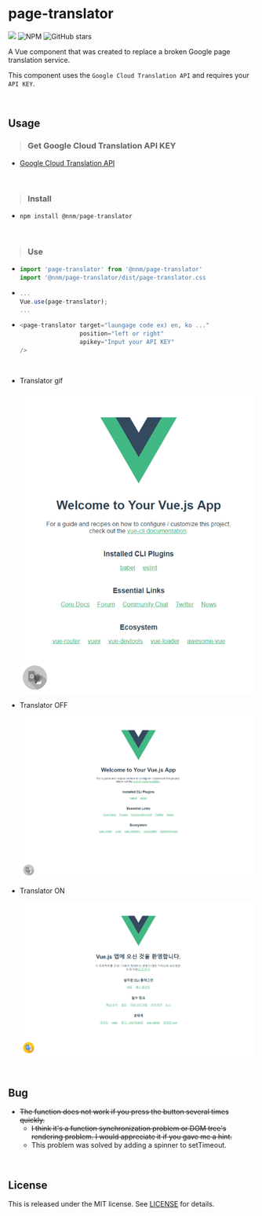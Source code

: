 # page-translator
![](https://img.shields.io/npm/v/@nnm/page-translator.svg)
![NPM](https://img.shields.io/npm/l/@nnm/page-translator.svg)
![GitHub stars](https://img.shields.io/github/stars/woohyeonjo/page-translator.svg?style=social)

A Vue component that was created to replace a broken Google page translation service.

This component uses the `Google Cloud Translation API` and requires your  `API KEY`.

<br>

## Usage

>  ### Get Google Cloud Translation API KEY

- [Google Cloud Translation API](https://cloud.google.com/translate/?hl=ko&utm_source=google&utm_medium=cpc&utm_campaign=japac-KR-all-ko-dr-bkws-all-super-trial-e-dr-1003987&utm_content=text-ad-none-none-DEV_c-CRE_263225556921-ADGP_Hybrid+%7C+AW+SEM+%7C+BKWS+~+T1+%7C+EXA+%7C+ML+%7C+1:1+%7C+KR+%7C+ko+%7C+Translation+%7C+google+translate+api+%7C+en-KWID_43700031880242880-kwd-14329410560&userloc_1009871&utm_term=KW_google%20translate%20api&gclid=EAIaIQobChMIsYCE9_u44wIVj3ZgCh3MEwdKEAAYASAAEgILN_D_BwE)

<br>

> ### Install

- ```js
  npm install @nnm/page-translator
  ```

<br>

> ### Use

- ```js
  import 'page-translator' from '@nnm/page-translator'
  import '@nnm/page-translator/dist/page-translator.css
  ```

- ```js
  ...
  Vue.use(page-translator);
  ...
  ```

- ```js
  <page-translator target="laungage code ex) en, ko ..." 
                   position="left or right"
                   apikey="Input your API KEY"
  />
  ```

<br>




- Translator gif

  <img src="images/use.gif" alt="usage gif" style="display: block; margin: auto;">



- Translator OFF

  <img src="images/translator_disable.png" alt="usage image disable">



- Translator ON

  <img src="./images/translator_enable.png" alt="usage image enable">







<br>

## Bug

- ~~The function does not work if you press the button several times quickly.~~
  - ~~I think it's a function synchronization problem or DOM tree's rendering problem. I would appreciate it if you gave me a hint.~~
  - This problem was solved by adding a spinner to setTimeout.
<br>

## License

This is released under the MIT license. See [LICENSE](LICENSE) for details.



